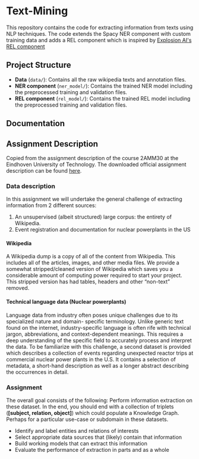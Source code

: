 # Text-Mining
This repository contains the code for extracting information from texts using NLP techniques. The code extends the Spacy NER component with custom training data and adds a REL component which is inspired by [Explosion AI's REL component](https://github.com/explosion/projects/tree/v3/tutorials/rel_component)


## Project Structure
- **Data** (`data/`): Contains all the raw wikipedia texts and annotation files.
- **NER component** (`ner_model/`): Contains the trained NER model including the preprocessed training and validation files.
- **REL component** (`rel_model/`): Contains the trained REL model including the preprocessed training and validation files.

## Documentation


## Assignment Description
Copied from the assignment description of the course 2AMM30 at the Eindhoven University of Technology. The downloaded official assignment description can be found [here](./doc/2AMM30%20Assignment%20description%20AY23-24.pdf).

### Data description
In this assignment we will undertake the general challenge of extracting information from 2 different
sources:
1. An unsupervised (albeit structured) large corpus: the entirety of Wikipedia.
2. Event registration and documentation for nuclear powerplants in the US

#### Wikipedia
A Wikipedia dump is a copy of all of the content from Wikipedia. This includes all of the articles,
images, and other media files. We provide a somewhat stripped/cleaned version of Wikipedia which saves you a considerable amount of computing power required to start your project. This stripped
version has had tables, headers and other “non-text” removed.

#### Technical language data (Nuclear powerplants)
Language data from industry often poses unique challenges due to its specialized nature and domain-
specific terminology. Unlike generic text found on the internet, industry-specific language is often rife
with technical jargon, abbreviations, and context-dependent meanings. This requires a deep
understanding of the specific field to accurately process and interpret the data.
To be familiarize with this challenge, a second dataset is provided which describes a collection of
events regarding unexpected reactor trips at commercial nuclear power plants in the U.S. It contains
a selection of metadata, a short-hand description as well as a longer abstract describing the
occurrences in detail.

### Assignment
The overall goal consists of the following: Perform information extraction on these dataset. In the
end, you should end with a collection of triplets (**[subject, relation, object]**) which could populate a
Knowledge Graph.
Perhaps for a particular use-case or subdomain in these datasets.
- Identify and label entities and relations of interests
- Select appropriate data sources that (likely) contain that information
- Build working models that can extract this information
- Evaluate the performance of extraction in parts and as a whole